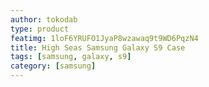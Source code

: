 ```yaml
---
author: tokodab
type: product
featimg: 1loF6YRUFO1JyaP8wzawaq9t9WD6PqzN4
title: High Seas Samsung Galaxy S9 Case
tags: [samsung, galaxy, s9]
category: [samsung]
---
```

